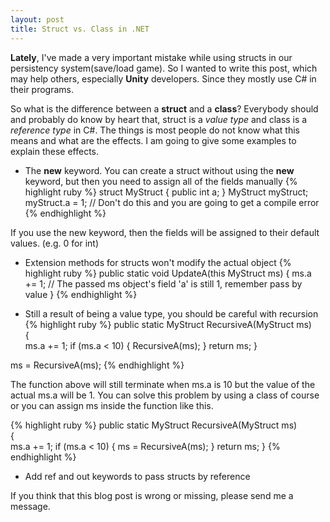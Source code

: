 ```yaml
---
layout: post
title: Struct vs. Class in .NET
---
```

**Lately**, I've made a very important mistake while using structs in our persistency system(save/load game).
So I wanted to write this post, which may help others, especially **Unity** developers. Since they mostly use C#
in their programs.

So what is the difference between a **struct** and a **class**?
Everybody should and probably do know by heart that, struct is a *value type* and class is a *reference type* in C#.
The things is most people do not know what this means and what are the effects.
I am going to give some examples to explain these effects.

* The **new** keyword. You can create a struct without using the **new** keyword, but then you need to assign all of the fields manually
{% highlight ruby %}
struct MyStruct
{
	public int a;
}
MyStruct myStruct;
myStruct.a = 1; // Don't do this and you are going to get a compile error
{% endhighlight %}

If you use the new keyword, then the fields will be assigned to their default values. (e.g. 0 for int)

* Extension methods for structs won't modify the actual object
{% highlight ruby %}
public static void UpdateA(this MyStruct ms)
{
	ms.a += 1; // The passed ms object's field 'a' is still 1, remember pass by value
}
{% endhighlight %}

* Still a result of being a value type, you should be careful with recursion
{% highlight ruby %}
public static MyStruct RecursiveA(MyStruct ms)  
{  
	ms.a += 1;
	if (ms.a < 10)
	{
		RecursiveA(ms);
	}
	return ms;
}

ms = RecursiveA(ms);
{% endhighlight %}

The function above will still terminate when ms.a is 10 but the value of the actual ms.a will be 1.
You can solve this problem by using a class of course or you can assign ms inside the function like this.

{% highlight ruby %}
public static MyStruct RecursiveA(MyStruct ms)  
{  
	ms.a += 1;
	if (ms.a < 10)
	{
		ms = RecursiveA(ms);
	}
	return ms;
}
{% endhighlight %}

* Add ref and out keywords to pass structs by reference

If you think that this blog post is wrong or missing, please send me a message.
